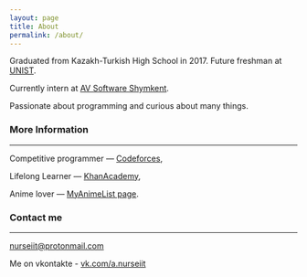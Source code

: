 ```yaml
---
layout: page
title: About
permalink: /about/
---
```


Graduated from Kazakh-Turkish High School in 2017.
Future freshman at [UNIST](http://unist.ac.kr).

Currently intern at [AV Software Shymkent](http://avsoft.kz).

Passionate about programming and curious about many things.

### More Information
---

Competitive programmer — [Codeforces](http://codeforces.com/nurseiit),

Lifelong Learner — [KhanAcademy](https://www.khanacademy.org/profile/nurseiit/),

Anime lover — [MyAnimeList page](https://myanimelist.net/profile/Nurseyit).

### Contact me
---

[nurseiit@protonmail.com](mailto:nurseiit@protonmail.com)

Me on vkontakte - [vk.com/a.nurseiit](http://vk.com/a.nurseiit)
<br><br>
